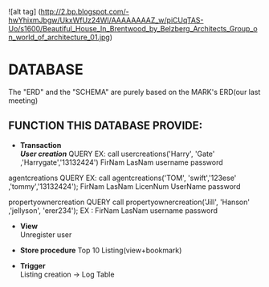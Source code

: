 
![alt tag] (http://2.bp.blogspot.com/-hwYhixmJbgw/UkxWfUz24WI/AAAAAAAAZ_w/piCUqTAS-Uo/s1600/Beautiful_House_In_Brentwood_by_Belzberg_Architects_Group_on_world_of_architecture_01.jpg)


# DATABASE
The "ERD" and the "SCHEMA" are purely based on the MARK's ERD(our last meeting)

## FUNCTION THIS DATABASE PROVIDE:

* **Transaction**        
***User creation*** 
QUERY
EX: call usercreations('Harry', 'Gate' ,'Harrygate','13132424')
                        FirNam   LasNam  username    password

agentcreations
QUERY
EX: call agentcreations('TOM', 'swift','123ese' ,'tommy','13132424');
		  		              FirNam  LasNam LicenNum  UserName password

propertyownercreation
QUERY
call propertyownercreation('Jill',  'Hanson' ,'jellyson',  'erer234');
EX :      				         FirNam   LasNam   username     password
* **View**                   
Unregister user


* **Store procedure** 
Top 10 Listing(view+bookmark)


* **Trigger**                
Listing creation -> Log Table   

